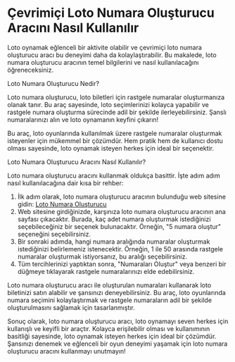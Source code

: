 Çevrimiçi Loto Numara Oluşturucu Aracını Nasıl Kullanılır
=========================================================

Loto oynamak eğlenceli bir aktivite olabilir ve çevrimiçi loto numara oluşturucu aracı bu deneyimi daha da kolaylaştırabilir. Bu makalede, loto numara oluşturucu aracının temel bilgilerini ve nasıl kullanılacağını öğreneceksiniz.

Loto Numara Oluşturucu Nedir?

Loto numara oluşturucu, loto biletleri için rastgele numaralar oluşturmanıza olanak tanır. Bu araç sayesinde, loto seçimlerinizi kolayca yapabilir ve rastgele numara oluşturma sürecinde adil bir şekilde ilerleyebilirsiniz. Şanslı numaralarınızı alın ve loto oynamanın keyfini çıkarın!

Bu araç, loto oyunlarında kullanılmak üzere rastgele numaralar oluşturmak isteyenler için mükemmel bir çözümdür. Hem pratik hem de kullanıcı dostu olması sayesinde, loto oynamak isteyen herkes için ideal bir seçenektir.

Loto Numara Oluşturucu Aracını Nasıl Kullanılır?

Loto numara oluşturucu aracını kullanmak oldukça basittir. İşte adım adım nasıl kullanılacağına dair kısa bir rehber:

1. İlk adım olarak, loto numara oluşturucu aracının bulunduğu web sitesine gidin: [Loto Numara Oluşturucu](https://www.onlinecalculatorsfree.com/tr/math/lottery-number-generator.html)
2. Web sitesine girdiğinizde, karşınıza loto numara oluşturucu aracının ana sayfası çıkacaktır. Burada, kaç adet numara oluşturmak istediğinizi seçebileceğiniz bir seçenek bulunacaktır. Örneğin, "5 numara oluştur" seçeneğini seçebilirsiniz.
3. Bir sonraki adımda, hangi numara aralığında numaralar oluşturmak istediğinizi belirlemeniz istenecektir. Örneğin, 1 ile 50 arasında rastgele numaralar oluşturmak istiyorsanız, bu aralığı seçebilirsiniz.
4. Tüm tercihlerinizi yaptıktan sonra, "Numaraları Oluştur" veya benzeri bir düğmeye tıklayarak rastgele numaralarınızı elde edebilirsiniz.

Loto numara oluşturucu aracı ile oluşturulan numaraları kullanarak loto biletinizi satın alabilir ve şansınızı deneyebilirsiniz. Bu araç, loto oyunlarında numara seçimini kolaylaştırmak ve rastgele numaraların adil bir şekilde oluşturulmasını sağlamak için tasarlanmıştır.

Sonuç olarak, loto numara oluşturucu aracı, loto oynamayı seven herkes için kullanışlı ve keyifli bir araçtır. Kolayca erişilebilir olması ve kullanımının basitliği sayesinde, loto oynamak isteyen herkes için ideal bir çözümdür. Şansınızı denemek ve eğlenceli bir oyun deneyimi yaşamak için loto numara oluşturucu aracını kullanmayı unutmayın!
